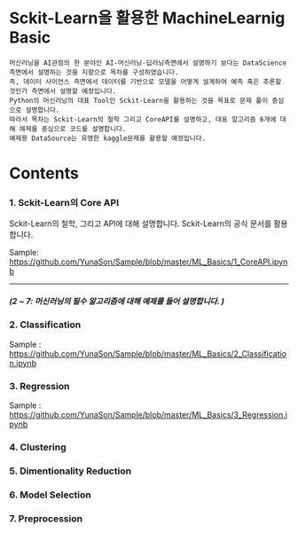 # Sckit-Learn을 활용한 MachineLearnig Basic
```
머신러닝을 AI관점의 한 분야인 AI-머신러닝-딥러닝측면에서 설명하기 보다는 DataScience 측면에서 설명하는 것을 지향으로 목차를 구성하였습니다.  
즉, 데이터 사이언스 측면에서 데이터를 기반으로 모델을 어떻게 설계하여 예측 혹은 추론할 것인가 측면에서 설명할 예정입니다. 
Python의 머신러닝의 대표 Tool인 Sckit-Learn을 활용하는 것을 목표로 문제 풀이 중심으로 설명합니다. 
따라서 목차는 Sckit-Learn의 철학 그리고 CoreAPI를 설명하고, 대표 알고리즘 6개에 대해 예제를 중심으로 코드를 설명합니다. 
예제용 DataSource는 유명한 kaggle문제를 활용할 예정입니다. 

```

# Contents

### 1. Sckit-Learn의 Core API
Sckit-Learn의 철학, 그리고 API에 대해 설명합니다. 
Sckit-Learn의 공식 문서를 활용합니다. 

Sample: https://github.com/YunaSon/Sample/blob/master/ML_Basics/1_CoreAPI.ipynb

----------------------------------------------------------------------------------------

##### (2 ~ 7: 머신러닝의 필수 알고리즘에 대해 예제를 들어 설명합니다. )

### 2. Classification
Sample : https://github.com/YunaSon/Sample/blob/master/ML_Basics/2_Classification.ipynb

### 3. Regression
Sample : https://github.com/YunaSon/Sample/blob/master/ML_Basics/3_Regression.ipynb

### 4. Clustering


### 5. Dimentionality Reduction


### 6. Model Selection


### 7. Preprocession
